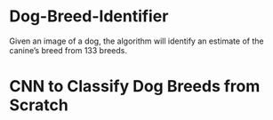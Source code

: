 # Dog-Breed-Identifier
Given an image of a dog, the algorithm will identify an estimate of the canine’s breed from 133 breeds.

# CNN to Classify Dog Breeds from Scratch
